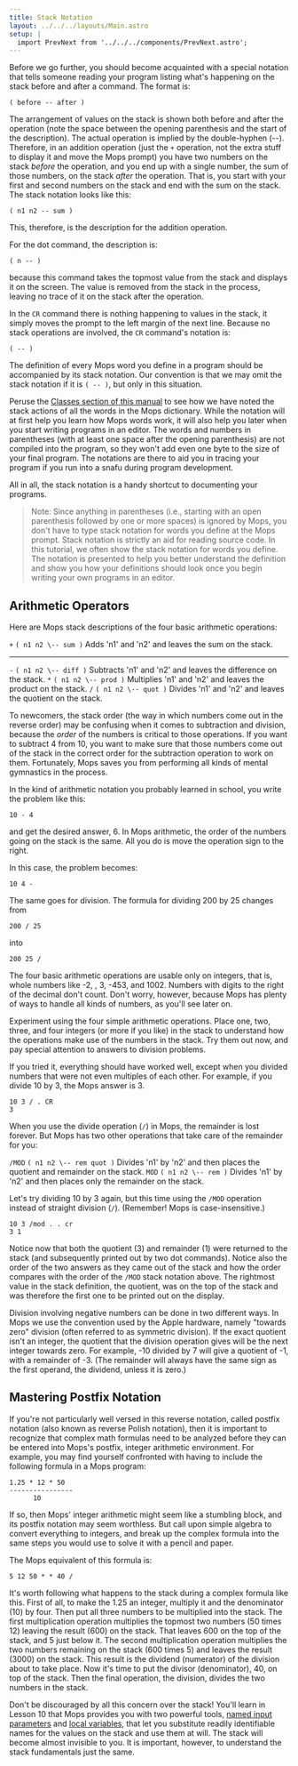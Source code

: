 ```yaml
---
title: Stack Notation
layout: ../../../layouts/Main.astro
setup: |
  import PrevNext from '../../../components/PrevNext.astro';
---
```


Before we go further, you should become acquainted with a special
notation that tells someone reading your program listing what's
happening on the stack before and after a command. The format is:

`( before -- after )`

The arrangement of values on the stack is shown both before and after
the operation (note the space between the opening parenthesis and the
start of the description). The actual operation is implied by the
double-hyphen (--). Therefore, in an addition operation (just the
`+` operation, not the extra stuff to display it and move
the Mops prompt) you have two numbers on the stack *before* the
operation, and you end up with a single number, the sum of those
numbers, on the stack *after* the operation. That is, you start with
your first and second numbers on the stack and end with the sum on the
stack. The stack notation looks like this:

`( n1 n2 -- sum )`

This, therefore, is the description for the addition operation.

For the dot command, the description is:

`( n -- )`

because this command takes the topmost value from the stack and displays
it on the screen. The value is removed from the stack in the process,
leaving no trace of it on the stack after the operation.

In the `CR` command there is nothing happening to values
in the stack, it simply moves the prompt to the left margin of the next
line. Because no stack operations are involved, the `CR`
command's notation is:

`( -- )`

The definition of every Mops word you define in a program should be
accompanied by its stack notation. Our convention is that we may omit
the stack notation if it is `( -- )`,
but only in this situation.

Peruse the [Classes section of this manual](/pmops/classes/) to
see how we have noted the stack actions of all the words in the Mops
dictionary. While the notation will at first help you learn how Mops
words work, it will also help you later when you start writing programs
in an editor. The words and numbers in parentheses (with at least one
space after the opening parenthesis) are not compiled into the program,
so they won't add even one byte to the size of your final program. The
notations are there to aid you in tracing your program if you run into a
snafu during program development.

All in all, the stack notation is a handy shortcut to documenting your
programs.

> Note: Since anything in parentheses (i.e., starting with an open
> parenthesis followed by one or more spaces) is ignored by Mops, you
> don't have to type stack notation for words you define at the Mops
> prompt. Stack notation is strictly an aid for reading source code. In
> this tutorial, we often show the stack notation for words you define.
> The notation is presented to help you better understand the definition
> and show you how your definitions should look once you begin writing
> your own programs in an editor.

## Arithmetic Operators

Here are Mops stack descriptions of the four basic arithmetic
operations:

  `+`                         `( n1 n2 \-- sum )`    Adds 'n1' and 'n2' and leaves the sum on the stack.
  ------------------------------------------ ------------------------------------- -------------------------------------------------------------------------------
  `-`                         `( n1 n2 \-- diff )`   Subtracts 'n1' and 'n2' and leaves the difference on the stack.
  `*`   `( n1 n2 \-- prod )`   Multiplies 'n1' and 'n2' and leaves the product on the stack.
  `/`                         `( n1 n2 \-- quot )`   Divides 'n1' and 'n2' and leaves the quotient on the stack.

To newcomers, the stack order (the way in which numbers come out in the
reverse order) may be confusing when it comes to subtraction and
division, because the *order* of the numbers is critical to those
operations. If you want to subtract 4 from 10, you want to make sure
that those numbers come out of the stack in the correct order for the
subtraction operation to work on them. Fortunately, Mops saves you from
performing all kinds of mental gymnastics in the process.

In the kind of arithmetic notation you probably learned in school, you
write the problem like this:

`10 - 4`

and get the desired answer, 6. In Mops arithmetic, the order of the
numbers going on the stack is the same. All you do is move the operation
sign to the right.

In this case, the problem becomes:

`10 4 -`

The same goes for division. The formula for dividing 200 by 25 changes
from

`200 / 25`

into

`200 25 /`

The four basic arithmetic operations are usable only on integers, that
is, whole numbers like -2, , 3, -453, and 1002. Numbers with digits to
the right of the decimal don't count. Don't worry, however, because
Mops has plenty of ways to handle all kinds of numbers, as you'll see
later on.

Experiment using the four simple arithmetic operations. Place one, two,
three, and four integers (or more if you like) in the stack to
understand how the operations make use of the numbers in the stack. Try
them out now, and pay special attention to answers to division problems.

If you tried it, everything should have worked well, except when you
divided numbers that were not even multiples of each other. For example,
if you divide 10 by 3, the Mops answer is 3.

`10 3 / . CR`\
`3`

When you use the divide operation (`/`) in Mops, the
remainder is lost forever. But Mops has two other operations that take
care of the remainder for you:

  `/MOD`   `( n1 n2 \-- rem quot )`   Divides 'n1' by 'n2' and then places the quotient and remainder on the stack.
  `MOD`    `( n1 n2 \-- rem )`        Divides 'n1' by 'n2' and then places only the remainder on the stack.

Let's try dividing 10 by 3 again, but this time using the
`/MOD` operation instead of straight division
(`/`). (Remember! Mops is case-insensitive.)

`10 3 /mod . . cr`\
`3 1`

Notice now that both the quotient (3) and remainder (1) were returned to
the stack (and subsequently printed out by two dot commands). Notice
also the order of the two answers as they came out of the stack and how
the order compares with the order of the `/MOD` stack
notation above. The rightmost value in the stack definition, the
quotient, was on the top of the stack and was therefore the first one to
be printed out on the display.

Division involving negative numbers can be done in two different ways.
In Mops we use the convention used by the Apple hardware, namely
"towards zero" division (often referred to as symmetric division). If
the exact quotient isn't an integer, the quotient that the division
operation gives will be the next integer towards zero. For example, -10
divided by 7 will give a quotient of -1, with a remainder of -3. (The
remainder will always have the same sign as the first operand, the
dividend, unless it is zero.)

## Mastering Postfix Notation

If you're not particularly well versed in this reverse notation, called
postfix notation (also known as reverse Polish notation), then it is
important to recognize that complex math formulas need to be analyzed
before they can be entered into Mops's postfix, integer arithmetic
environment. For example, you may find yourself confronted with having
to include the following formula in a Mops program:

```shell
1.25 * 12 * 50
----------------
      10
```

If so, then Mops' integer arithmetic might seem like a stumbling block,
and its postfix notation may seem worthless. But call upon simple
algebra to convert everything to integers, and break up the complex
formula into the same steps you would use to solve it with a pencil and
paper.

The Mops equivalent of this formula is:

`5 12 50 * * 40 /`

It's worth following what happens to the stack during a complex formula
like this. First of all, to make the 1.25 an integer, multiply it and
the denominator (10) by four. Then put all three numbers to be
multiplied into the stack. The first multiplication operation multiplies
the topmost two numbers (50 times 12) leaving the result (600) on the
stack. That leaves 600 on the top of the stack, and 5 just below it. The
second multiplication operation multiplies the two numbers remaining on
the stack (600 times 5) and leaves the result (3000) on the stack. This
result is the dividend (numerator) of the division about to take place.
Now it's time to put the divisor (denominator), 40, on top of the
stack. Then the final operation, the division, divides the two numbers
in the stack.

Don't be discouraged by all this concern over the stack! You'll learn
in Lesson 10 that Mops provides you with two powerful tools, [ named
input parameters](/pmops/tutorial/lesson_10#Named_Input_Parameters) and [
local variables](/pmops/tutorial/lesson_10#Local_Variables), that let you
substitute readily identifiable names for the values on the stack and
use them at will. The stack will become almost invisible to you. It is
important, however, to understand the stack fundamentals just the same.

<PrevNext />

